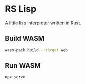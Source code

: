 # RS Lisp

A little lisp interpreter written in Rust.

## Build WASM

```bash
wasm-pack build --target web
```

## Run WASM

```bash
npx serve
```
